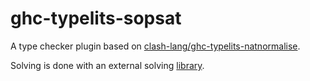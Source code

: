 # ghc-typelits-sopsat

A type checker plugin based on [clash-lang/ghc-typelits-natnormalise](https://github.com/clash-lang/ghc-typelits-natnormalise).

Solving is done with an external solving [library](https://github.com/NeuroCorgi/sop-satisfier).
